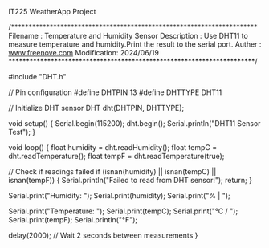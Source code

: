 IT225 WeatherApp Project

/**********************************************************************
  Filename    : Temperature and Humidity Sensor
  Description : Use DHT11 to measure temperature and humidity.Print the result to the serial port.
  Auther      : www.freenove.com
  Modification: 2024/06/19
**********************************************************************/

#include "DHT.h"

// Pin configuration
#define DHTPIN 13
#define DHTTYPE DHT11

// Initialize DHT sensor
DHT dht(DHTPIN, DHTTYPE);

void setup() {
  Serial.begin(115200);
  dht.begin();
  Serial.println("DHT11 Sensor Test");
}

void loop() {
  float humidity = dht.readHumidity();
  float tempC = dht.readTemperature();
  float tempF = dht.readTemperature(true);

  // Check if readings failed
  if (isnan(humidity) || isnan(tempC) || isnan(tempF)) {
    Serial.println("Failed to read from DHT sensor!");
    return;
  }

  Serial.print("Humidity: ");
  Serial.print(humidity);
  Serial.print("%  |  ");
  
  Serial.print("Temperature: ");
  Serial.print(tempC);
  Serial.print("°C / ");
  Serial.print(tempF);
  Serial.println("°F");

  delay(2000); // Wait 2 seconds between measurements
}